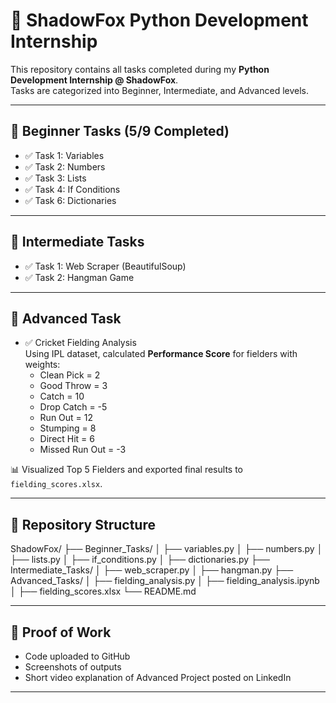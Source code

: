 # 🐍 ShadowFox Python Development Internship

This repository contains all tasks completed during my **Python Development Internship @ ShadowFox**.  
Tasks are categorized into Beginner, Intermediate, and Advanced levels.

---

## 🔰 Beginner Tasks (5/9 Completed)
- ✅ Task 1: Variables
- ✅ Task 2: Numbers
- ✅ Task 3: Lists
- ✅ Task 4: If Conditions
- ✅ Task 6: Dictionaries

---

## 🧠 Intermediate Tasks
- ✅ Task 1: Web Scraper (BeautifulSoup)
- ✅ Task 2: Hangman Game

---

## 🔬 Advanced Task
- ✅ Cricket Fielding Analysis  
  Using IPL dataset, calculated **Performance Score** for fielders with weights:
  - Clean Pick = 2  
  - Good Throw = 3  
  - Catch = 10  
  - Drop Catch = -5  
  - Run Out = 12  
  - Stumping = 8  
  - Direct Hit = 6  
  - Missed Run Out = -3  

📊 Visualized Top 5 Fielders and exported final results to `fielding_scores.xlsx`.

---

## 📂 Repository Structure

ShadowFox/
├── Beginner_Tasks/
│ ├── variables.py
│ ├── numbers.py
│ ├── lists.py
│ ├── if_conditions.py
│ ├── dictionaries.py
├── Intermediate_Tasks/
│ ├── web_scraper.py
│ ├── hangman.py
├── Advanced_Tasks/
│ ├── fielding_analysis.py
│ ├── fielding_analysis.ipynb
│ ├── fielding_scores.xlsx
└── README.md

---

## 🎥 Proof of Work
- Code uploaded to GitHub  
- Screenshots of outputs  
- Short video explanation of Advanced Project posted on LinkedIn  

---
